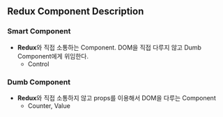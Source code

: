 ## Redux Component Description

### Smart Component

- **Redux**와 직접 소통하는 Component. DOM을 직접 다루지 않고 Dumb Component에게 위임한다.
    - Control

### Dumb Component
- **Redux**와 직접 소통하지 않고 props를 이용해서 DOM을 다루는 Component
    - Counter, Value